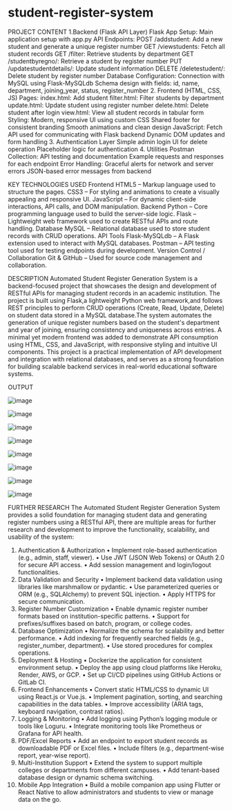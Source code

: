 # student-register-system

PROJECT CONTENT
1.Backend (Flask API Layer)
Flask App Setup: Main application setup with app.py
API Endpoints:
POST /addstudent: Add a new student and generate a unique register number
GET /viewstudents: Fetch all student records
GET /filter: Retrieve students by department
GET /studentbyregno/<regno>: Retrieve a student by register number
PUT /updatestudentdetails/<id>: Update student information
DELETE /deletestudent/<regno>: Delete student by register number
Database Configuration:
Connection with MySQL using Flask-MySQLdb
Schema design with fields: id, name, department, joining_year, status, register_number
 2. Frontend (HTML, CSS, JS)
Pages:
index.html: Add student
filter.html: Filter students by department
update.html: Update student using register number
delete.html: Delete student after login
view.html: View all student records in tabular form
Styling:
Modern, responsive UI using custom CSS
Shared footer for consistent branding
Smooth animations and clean design
JavaScript:
Fetch API used for communicating with Flask backend
Dynamic DOM updates and form handling
 3. Authentication Layer
Simple admin login UI for delete operation
Placeholder logic for authentication
4. Utilities
Postman Collection:
API testing and documentation
Example requests and responses for each endpoint
Error Handling:
Graceful alerts for network and server errors
JSON-based error messages from backend

KEY TECHNOLOGIES USED
  Frontend
     HTML5 – Markup language used to structure the pages.
     CSS3 – For styling and animations to create a visually appealing and responsive UI.
     JavaScript – For dynamic client-side interactions, API calls, and DOM manipulation.
  Backend
     Python – Core programming language used to build the server-side logic.
     Flask – Lightweight web framework used to create RESTful APIs and route handling.
  Database 
     MySQL – Relational database used to store student records with CRUD operations.
  API Tools 
    Flask-MySQLdb – A Flask extension used to interact with MySQL databases.
    Postman – API testing tool used for testing endpoints during development.
  Version Control / Collaboration
    Git & GitHub – Used for source code management and collaboration.

DESCRIPTION
    Automated Student Register Generation System is a backend-focused project that showcases the design and development of RESTful APIs for managing student records in an academic institution.
The project is built using Flask,a lightweight Python web framework,and follows REST principles to perform CRUD operations (Create, Read, Update, Delete) on student data stored in a MySQL database.The system automates the generation of unique register numbers based on the student's department and year of joining, ensuring consistency and uniqueness across entries.
A minimal yet modern frontend was added to demonstrate API consumption using HTML, CSS, and JavaScript, with responsive styling and intuitive UI components.
This project is a practical implementation of API development and integration with relational databases, and serves as a strong foundation for building scalable backend services in real-world educational software systems.

OUTPUT

![image](https://github.com/user-attachments/assets/a566e5f8-1e6e-485d-bebe-278c85084dfd)

![image](https://github.com/user-attachments/assets/0a87066b-0315-417e-a0e1-4211356d0ff8)

![image](https://github.com/user-attachments/assets/a8f3e304-281c-4950-9bfd-77b749f4da8a)

![image](https://github.com/user-attachments/assets/099a4a28-debe-46d3-8db2-d71773a165f5)

![image](https://github.com/user-attachments/assets/e60f3fc5-5822-431d-82d3-d60c59380158)

![image](https://github.com/user-attachments/assets/b4034ad9-8087-4b3a-a31a-9fa30510bd9f)

![image](https://github.com/user-attachments/assets/7d720393-9356-4774-93e1-0fd9cbb96b90)

![image](https://github.com/user-attachments/assets/8b45d8ea-b6f5-4682-8ddb-809b696bf7be)
 
FURTHER RESEARCH
The Automated Student Register Generation System provides a solid foundation for managing student data and generating register numbers using a RESTful API, there are multiple areas for further research and development to improve the functionality, scalability, and usability of the system:
1. Authentication & Authorization
•	Implement role-based authentication (e.g., admin, staff, viewer).
•	Use JWT (JSON Web Tokens) or OAuth 2.0 for secure API access.
•	Add session management and login/logout functionalities.
2. Data Validation and Security
•	Implement backend data validation using libraries like marshmallow or pydantic.
•	Use parameterized queries or ORM (e.g., SQLAlchemy) to prevent SQL injection.
•	Apply HTTPS for secure communication.
3. Register Number Customization
•	Enable dynamic register number formats based on institution-specific patterns.
•	Support for prefixes/suffixes based on batch, program, or college codes.
4. Database Optimization
•	Normalize the schema for scalability and better performance.
•	Add indexing for frequently searched fields (e.g., register_number, department).
•	Use stored procedures for complex operations.
5. Deployment & Hosting
•	Dockerize the application for consistent environment setup.
•	Deploy the app using cloud platforms like Heroku, Render, AWS, or GCP.
•	Set up CI/CD pipelines using GitHub Actions or GitLab CI.
6. Frontend Enhancements
•	Convert static HTML/CSS to dynamic UI using React.js or Vue.js.
•	Implement pagination, sorting, and searching capabilities in the data tables.
•	Improve accessibility (ARIA tags, keyboard navigation, contrast ratios).
7. Logging & Monitoring
•	Add logging using Python’s logging module or tools like Loguru.
•	Integrate monitoring tools like Prometheus or Grafana for API health.
8. PDF/Excel Reports
•	Add an endpoint to export student records as downloadable PDF or Excel files.
•	Include filters (e.g., department-wise report, year-wise report).
9. Multi-Institution Support
•	Extend the system to support multiple colleges or departments from different campuses.
•	Add tenant-based database design or dynamic schema switching.
10. Mobile App Integration
•	Build a mobile companion app using Flutter or React Native to allow administrators and students to view or manage data on the go.
